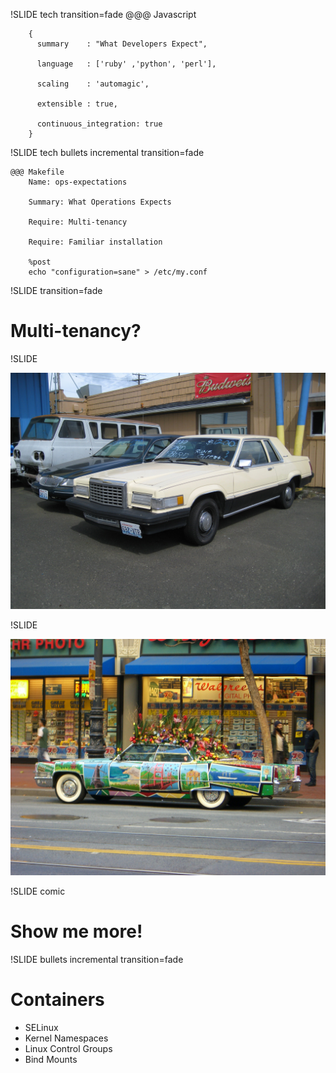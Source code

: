 !SLIDE tech transition=fade
	@@@ Javascript

        {
          summary    : "What Developers Expect",

          language   : ['ruby' ,'python', 'perl'],

          scaling    : 'automagic',

          extensible : true,

          continuous_integration: true
        }

!SLIDE tech bullets incremental transition=fade

	@@@ Makefile
        Name: ops-expectations

        Summary: What Operations Expects

        Require: Multi-tenancy

        Require: Familiar installation

        %post
        echo "configuration=sane" > /etc/my.conf

!SLIDE transition=fade

# Multi-tenancy?

!SLIDE

![background](old_car.jpg)

!SLIDE

![background](fancy_car.jpg)

!SLIDE comic 

# Show me more!

!SLIDE bullets incremental transition=fade

# Containers

* SELinux
* Kernel Namespaces
* Linux Control Groups
* Bind Mounts
